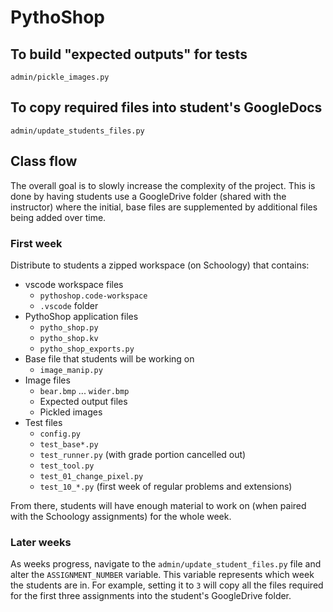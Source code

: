 # PythoShop

## To build "expected outputs" for tests

`admin/pickle_images.py`

## To copy required files into student's GoogleDocs

`admin/update_students_files.py`

## Class flow

The overall goal is to slowly increase the complexity of the project. This is
done by having students use a GoogleDrive folder (shared with the instructor)
where the initial, base files are supplemented by additional files being added
over time.

### First week

Distribute to students a zipped workspace (on Schoology) that contains:
- vscode workspace files
    - `pythoshop.code-workspace`
    - `.vscode` folder
- PythoShop application files
    - `pytho_shop.py`
    - `pytho_shop.kv`
    - `pytho_shop_exports.py`
- Base file that students will be working on
    - `image_manip.py`
- Image files
    - `bear.bmp` ... `wider.bmp`
    - Expected output files
    - Pickled images
- Test files
    - `config.py`
    - `test_base*.py`
    - `test_runner.py` (with grade portion cancelled out)
    - `test_tool.py`
    - `test_01_change_pixel.py`
    - `test_10_*.py` (first week of regular problems and extensions)

From there, students will have enough material to work on (when paired with the
Schoology assignments) for the whole week.

### Later weeks

As weeks progress, navigate to the `admin/update_student_files.py` file and
alter the `ASSIGNMENT_NUMBER` variable. This variable represents which week
the students are in. For example, setting it to `3` will copy all the files
required for the first three assignments into the student's GoogleDrive folder.
